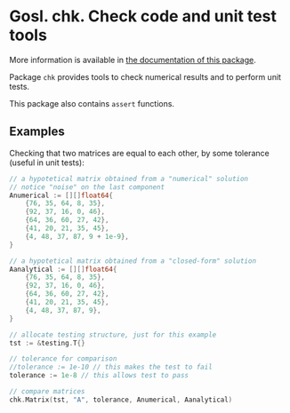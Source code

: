 # Gosl. chk. Check code and unit test tools

More information is available in [the documentation of this package](https://godoc.org/github.com/cpmech/gosl/chk).

Package `chk` provides tools to check numerical results and to perform unit tests.

This package also contains `assert` functions.

## Examples

Checking that two matrices are equal to each other, by some tolerance (useful in unit tests):

```go
// a hypotetical matrix obtained from a "numerical" solution
// notice "noise" on the last component
Anumerical := [][]float64{
    {76, 35, 64, 8, 35},
    {92, 37, 16, 0, 46},
    {64, 36, 60, 27, 42},
    {41, 20, 21, 35, 45},
    {4, 48, 37, 87, 9 + 1e-9},
}

// a hypotetical matrix obtained from a "closed-form" solution
Aanalytical := [][]float64{
    {76, 35, 64, 8, 35},
    {92, 37, 16, 0, 46},
    {64, 36, 60, 27, 42},
    {41, 20, 21, 35, 45},
    {4, 48, 37, 87, 9},
}

// allocate testing structure, just for this example
tst := &testing.T{}

// tolerance for comparison
//tolerance := 1e-10 // this makes the test to fail
tolerance := 1e-8 // this allows test to pass

// compare matrices
chk.Matrix(tst, "A", tolerance, Anumerical, Aanalytical)
```

